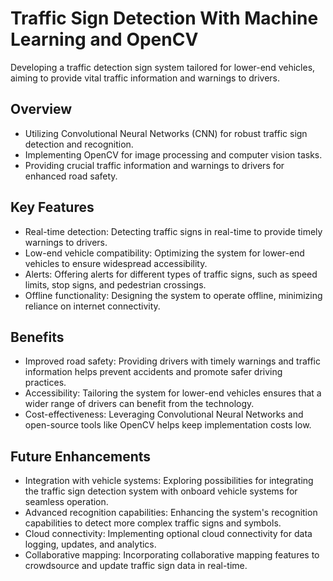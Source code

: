 # Traffic Sign Detection With Machine Learning and OpenCV

Developing a traffic detection sign system tailored for lower-end vehicles, aiming to provide vital traffic information and warnings to drivers.

## Overview
- Utilizing Convolutional Neural Networks (CNN) for robust traffic sign detection and recognition.
- Implementing OpenCV for image processing and computer vision tasks.
- Providing crucial traffic information and warnings to drivers for enhanced road safety.
  
## Key Features
- Real-time detection: Detecting traffic signs in real-time to provide timely warnings to drivers.
- Low-end vehicle compatibility: Optimizing the system for lower-end vehicles to ensure widespread accessibility.
- Alerts: Offering alerts for different types of traffic signs, such as speed limits, stop signs, and pedestrian crossings.
- Offline functionality: Designing the system to operate offline, minimizing reliance on internet connectivity.
  
## Benefits
- Improved road safety: Providing drivers with timely warnings and traffic information helps prevent accidents and promote safer driving practices.
- Accessibility: Tailoring the system for lower-end vehicles ensures that a wider range of drivers can benefit from the technology.
- Cost-effectiveness: Leveraging Convolutional Neural Networks and open-source tools like OpenCV helps keep implementation costs low.

## Future Enhancements
- Integration with vehicle systems: Exploring possibilities for integrating the traffic sign detection system with onboard vehicle systems for seamless operation.
- Advanced recognition capabilities: Enhancing the system's recognition capabilities to detect more complex traffic signs and symbols.
- Cloud connectivity: Implementing optional cloud connectivity for data logging, updates, and analytics.
- Collaborative mapping: Incorporating collaborative mapping features to crowdsource and update traffic sign data in real-time.
